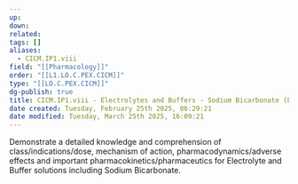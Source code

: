 ```yaml
---
up: 
down: 
related: 
tags: []
aliases:
  - CICM.IP1.viii
field: "[[Pharmacology]]"
order: "[[L1.LO.C.PEX.CICM]]"
type: "[[LO.C.PEX.CICM]]"
dg-publish: true
title: CICM.IP1.viii - Electrolytes and Buffers - Sodium Bicarbonate (L1)
date created: Tuesday, February 25th 2025, 06:29:21
date modified: Tuesday, March 25th 2025, 16:09:21
---
```


Demonstrate a detailed knowledge and comprehension of class/indications/dose, mechanism of action, pharmacodynamics/adverse effects and important pharmacokinetics/pharmaceutics for Electrolyte and Buffer solutions including Sodium Bicarbonate.
